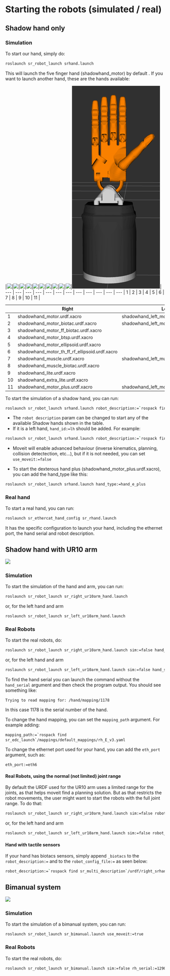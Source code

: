 # Starting the robots (simulated / real)

## Shadow hand only

### Simulation

To start our hand, simply do:
```bash
roslaunch sr_robot_launch srhand.launch
```

This will launch the five finger hand (shadowhand_motor) by default . If you want to launch another hand, these are the hands available:

|![](https://raw.githubusercontent.com/shadow-robot/sr_interface/indigo-devel/images/shadowhand_motor.png)|![](https://raw.githubusercontent.com/shadow-robot/sr_interface/indigo-devel/images/shadowhand_motor_biotac.png)|![](https://raw.githubusercontent.com/shadow-robot/sr_interface/indigo-devel/images/shadowhand_motor_ff_biotac.png)|![](https://raw.githubusercontent.com/shadow-robot/sr_interface/indigo-devel/images/shadowhand_motor_btsp.png)|![](https://raw.githubusercontent.com/shadow-robot/sr_interface/indigo-devel/images/shadowhand_motor_ellipsoid.png)|![](https://raw.githubusercontent.com/shadow-robot/sr_interface/indigo-devel/images/shadowhand_motor_th_ff_rf_ellipsoid.png)|![](https://raw.githubusercontent.com/shadow-robot/sr_interface/indigo-devel/images/shadowhand_muscle.png)|![](https://raw.githubusercontent.com/shadow-robot/sr_interface/indigo-devel/images/shadowhand_muscle_biotac.png)|![](https://raw.githubusercontent.com/shadow-robot/sr_interface/indigo-devel/images/shadowhand_lite.png)|![](https://raw.githubusercontent.com/shadow-robot/sr_interface/indigo-devel/images/shadowhand_extra_lite.png)|![](https://raw.githubusercontent.com/shadow-robot/sr_interface/F%23SRC-2434_documentation_hand_e_plus_indigo/images/shadowhand_motor_plus.png)|
--- | --- | --- | --- | --- | --- | --- | --- | --- | --- | --- | --- |
1 | 2 | 3 | 4 | 5 | 6 | 7 | 8 | 9 | 10 | 11 |

|   | Right                                          | Left                                    | 
|---| ---------------------------------------------- |-----------------------------------------| 
|1  | shadowhand_motor.urdf.xacro                    | shadowhand_left_motor.urdf.xacro        | 
|2  | shadowhand_motor_biotac.urdf.xacro             | shadowhand_left_motor_biotac.urdf.xacro |
|3  | shadowhand_motor_ff_biotac.urdf.xacro          |                                         |
|4  | shadowhand_motor_btsp.urdf.xacro               |                                         |
|5  | shadowhand_motor_ellipsoid.urdf.xacro          |                                         |
|6  | shadowhand_motor_th_ff_rf_ellipsoid.urdf.xacro |                                |
|7  | shadowhand_muscle.urdf.xacro                   | shadowhand_left_muscle.urdf.xacro       |
|8  | shadowhand_muscle_biotac.urdf.xacro            |                                         |
|9  | shadowhand_lite.urdf.xacro                     |                                         |
|10 | shadowhand_extra_lite.urdf.xacro               |                                         |
|11 | shadowhand_motor_plus.urdf.xacro               | shadowhand_left_motor_plus.urdf.xacro   |



To start the simulation of a shadow hand, you can run:

```bash
roslaunch sr_robot_launch srhand.launch robot_description:=`rospack find sr_description`/robots/shadowhand_motor.urdf.xacro
```

* The `robot description` param can be changed to start any of the available Shadow hands shown in the table.
* If it is a left hand, `hand_id:=lh` should be added. For example: 
```bash
roslaunch sr_robot_launch srhand.launch robot_description:=`rospack find sr_description`/robots/shadowhand_left_motor.urdf.xacro hand_id:=lh
```
* Moveit will enable advanced behaviour (inverse kinematics, planning, collision detectection, etc...), but if it is not needed, you can set `use_moveit:=false`

* To start the dexterous hand plus (shadowhand_motor_plus.urdf.xacro), you can add the hand_type like this:
```bash
roslaunch sr_robot_launch srhand.launch hand_type:=hand_e_plus
```

### Real hand

To start a real hand, you can run:
```bash
roslaunch sr_ethercat_hand_config sr_rhand.launch
```
It has the specific configuration to launch your hand, including the ethernet port, the hand serial and robot description.

## Shadow hand with UR10 arm
![](https://raw.githubusercontent.com/shadow-robot/sr_interface/indigo-devel/images/ur10hand.png)

### Simulation
To start the simulation of the hand and arm, you can run:

```bash
roslaunch sr_robot_launch sr_right_ur10arm_hand.launch
```

or, for the left hand and arm

```bash
roslaunch sr_robot_launch sr_left_ur10arm_hand.launch
```

### Real Robots
To start the real robots, do:

```bash
roslaunch sr_robot_launch sr_right_ur10arm_hand.launch sim:=false hand_serial:=1178
```

or, for the left hand and arm

```bash
roslaunch sr_robot_launch sr_left_ur10arm_hand.launch sim:=false hand_serial:=1178
```

To find the hand serial you can launch the command without the `hand_serial` argument and then check the program output. You should see something like:

```
Trying to read mapping for: /hand/mapping/1178
```

In this case 1178 is the serial number of the hand.

To change the hand mapping, you can set the `mapping_path` argument. For example adding:
```
mapping_path:=`rospack find sr_edc_launch`/mappings/default_mappings/rh_E_v3.yaml
```

To change the ethernet port used for your hand, you can add the `eth_port` argument, such as:
```
eth_port:=eth6
```

#### Real Robots, using the normal (not limited) joint range

By default the URDF used for the UR10 arm uses a limited range for the joints, as that helps moveit find a planning solution. But as that restricts the robot movements, the user might want to start the robots with the full joint range. To do that:

```bash
roslaunch sr_robot_launch sr_right_ur10arm_hand.launch sim:=false robot_description:=`rospack find sr_multi_description`/urdf/right_srhand_ur10.urdf.xacro hand_serial:=1178
```

or, for the left hand and arm

```bash
roslaunch sr_robot_launch sr_left_ur10arm_hand.launch sim:=false robot_description:=`rospack find sr_multi_description`/urdf/left_srhand_ur10.urdf.xacro hand_serial:=1178
```

#### Hand with tactile sensors

If your hand has biotacs sensors, simply append `_biotacs` to the `robot_description:=` and to the `robot_config_file:=` as seen below:

```bash
robot_description:=`rospack find sr_multi_description`/urdf/right_srhand_ur10_joint_limited_biotacs.urdf.xacro robot_config_file:=`rospack find sr_multi_moveit_config`/config/robot_configs/right_sh_ur10_biotac.yaml
``` 

## Bimanual system
![](https://raw.githubusercontent.com/shadow-robot/sr_interface/indigo-devel/images/bimanual.png)

### Simulation
To start the simulation of a bimanual system, you can run:

```bash
roslaunch sr_robot_launch sr_bimanual.launch use_moveit:=true
```

### Real Robots
To start the real robots, do:

```bash
roslaunch sr_robot_launch sr_bimanual.launch sim:=false rh_serial:=1290 lh_serial:=1338
```

